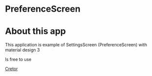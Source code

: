 # PreferenceScreen
<h1>About this app</h1>
<p>This application is example of SettingsScreen (PreferenceScreen) with material design 3</p>
<p>Is free to use</p>

<a href="https://github.com/aquilesTrindade">Cretor</a>
